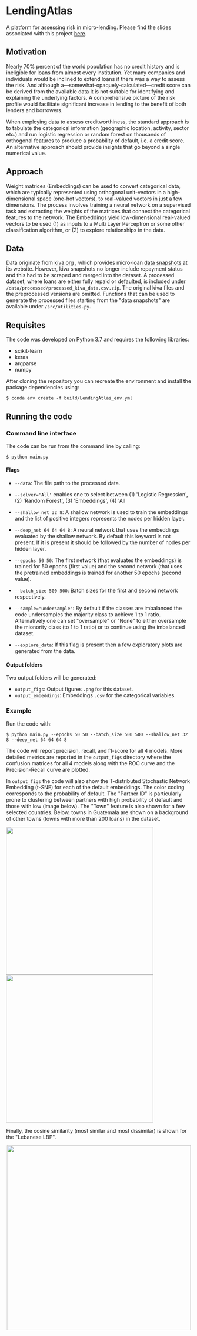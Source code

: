 # LendingAtlas
A platform for assessing risk in micro-lending. Please find the slides associated with this project [here](https://drive.google.com/open?id=1ejxnE_gvRhf6n6RGqNMrEHwo2j7aHA5CkmFvz4YNKso).

## Motivation
Nearly 70% percent of the world population has no credit history and is ineligible for loans from almost every institution. Yet many companies and individuals would be inclined to extend loans if there was a way to assess the risk. And although a&mdash;somewhat-opaquely-calculated&mdash;credit score can be derived from the available data it is not suitable for identifying and explaining the underlying factors. A comprehensive picture of the risk profile would facilitate significant increase in lending to the benefit of both lenders and borrowers.

When employing data to assess creditworthiness, the standard approach is to tabulate the categorical information (geographic location, activity, sector etc.) and run logistic regression or random forest on thousands of orthogonal features to produce a probability of default, i.e. a credit score. An alternative approach should provide insights that go beyond a single numerical value.

## Approach

Weight matrices (Embeddings) can be used to convert categorical data, which are typically represented using orthogonal unit-vectors in a high-dimensional space (one-hot vectors), to real-valued vectors in just a few dimensions. The process involves training a neural network on a supervised task and extracting the weights of the matrices that connect the categorical features to the network. The Embeddings yield low-dimensional real-valued vectors to be used (1) as inputs to a Multi Layer Perceptron or some other classification algorithm, or (2) to explore relationships in the data. 

## Data
Data originate from <a href="https://www.kiva.org"> kiva.org </a>, which provides micro-loan <a href="https://build.kiva.org/docs/data/snapshots"> data snapshots </a> at its website. However, kiva snapshots no longer include repayment status and this had to be scraped and merged into the dataset. A processed dataset, where loans are either fully repaid or defaulted, is included under `/data/processed/processed_kiva_data.csv.zip`. The original kiva files and the preprocessed versions are omitted. Functions that can be used to generate the processed files starting from the "data snapshots" are available under `/src/utilities.py`.

## Requisites
The code was developed on Python 3.7 and requires the following libraries:
- scikit-learn
- keras
- argparse
- numpy 

After cloning the repository you can recreate the environment and install the package dependencies using:
```shell
$ conda env create -f build/LendingAtlas_env.yml
```

## Running the code

### Command line interface
The code can be run from the command line by calling:
```shell
$ python main.py
```

#### Flags 

- `--data`: The file path to the processed data.

- `--solver='All'` enables one to select between (1) 'Logistic Regression', (2) 'Random Forest', (3) 'Embeddings', (4) 'All'

- `--shallow_net 32 8`: A shallow network is used to train the embeddings and the list of positive integers represents the nodes per hidden layer.

- `--deep_net 64 64 64 8`: A neural network that uses the embeddings evaluated by the shallow network. By default this keyword is not present. If it is present it should be followed by the number of nodes per hidden layer.

- `--epochs 50 50`: The first network (that evaluates the embeddings) is trained for 50 epochs (first value) and the second network (that uses the pretrained embeddings is trained for another 50 epochs (second value). 

- `--batch_size 500 500`: Batch sizes for the first and second network respectively.

- `--sample="undersample"`: By default if the classes are imbalanced the code undersamples the majority class to achieve 1 to 1 ratio. Alternatively one can set "oversample" or "None" to either oversample the mionority class (to 1 to 1 ratio) or to continue using the imbalanced dataset. 

- `--explore_data`: If this flag is present then a few exploratory plots are generated from the data. 

#### Output folders
Two output folders will be generated:
- `output_figs`: Output figures `.png` for this dataset.
- `output_embeddings`: Embeddings `.csv` for the categorical variables.

### Example
Run the code with:
```shell
$ python main.py --epochs 50 50 --batch_size 500 500 --shallow_net 32 8 --deep_net 64 64 64 8
```
The code will report precision, recall, and f1-score for all 4 models. More detailed metrics are reported in the `output_figs` directory where the confusion matrices for all 4 models along with the ROC curve and the Precision-Recall curve are plotted.

In `output_figs` the code will also show the T-distributed Stochastic Network Embedding (t-SNE) for each of the default embeddings. The color coding corresponds to the probability of default. The "Partner ID" is particularly prone to clustering between partners with high probability of default and those with low (image below). The "Town" feature is also shown for a few selected countries. Below, towns in Guatemala are shown on a background of other towns (towns with more than 200 loans) in the dataset.

<p float="left">
  <img src="https://github.com/michail-tzoufras/LendingAtlas/blob/master/example_output/Partner%20ID_embedding_plot.png" width="400" />
  <img src="https://github.com/michail-tzoufras/LendingAtlas/blob/master/example_output/Guatemala_embedding_plot.png" width="400" /> 
</p>

Finally, the cosine similarity (most similar and most dissimilar) is shown for the "Lebanese LBP".

<p align="center">
  <img src="https://github.com/michail-tzoufras/LendingAtlas/blob/master/example_output/LebanesePound.png" 
       width="500" />
</p>
